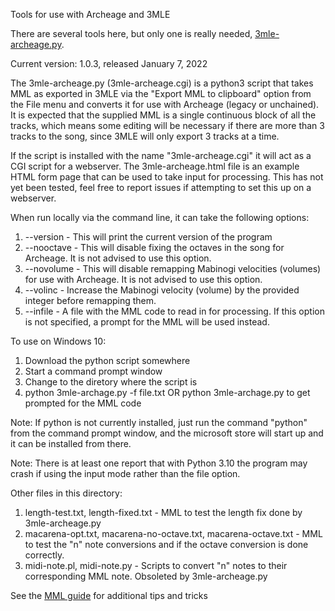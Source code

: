 Tools for use with Archeage and 3MLE

There are several tools here, but only one is really needed, [3mle-archeage.py](https://raw.githubusercontent.com/kernighan/archeage-3mle/main/3mle-archeage.py).

Current version: 1.0.3, released January 7, 2022

The 3mle-archeage.py (3mle-archeage.cgi) is a python3 script that takes MML as exported in 3MLE via the "Export MML to clipboard" option from the File menu and converts it for use with Archeage (legacy or unchained).  It is expected that the supplied MML is a single continuous block of all the tracks, which means some editing will be necessary if there are more than 3 tracks to the song, since 3MLE will only export 3 tracks at a time.

If the script is installed with the name "3mle-archeage.cgi" it will act as a CGI script for a webserver.  The 3mle-archeage.html file is an example HTML form page that can be used to take input for processing.  This has not yet been tested, feel free to report issues if attempting to set this up on a webserver.

When run locally via the command line, it can take the following options:

1. --version - This will print the current version of the program
2. --nooctave - This will disable fixing the octaves in the song for Archeage. It is not advised to use this option.
3. --novolume - This will disable remapping Mabinogi velocities (volumes) for use with Archeage. It is not advised to use this option.
4. --volinc <integer> - Increase the Mabinogi velocity (volume) by the provided integer before remapping them.
5. --infile <file> - A file with the MML code to read in for processing.  If this option is not specified, a prompt for the MML will be used instead.


To use on Windows 10:

1. Download the python script somewhere
2. Start a command prompt window
3. Change to the diretory where the script is
4. python 3mle-archage.py -f file.txt OR python 3mle-archage.py to get prompted for the MML code

Note: If python is not currently installed, just run the command "python" from the command prompt window, and the microsoft store will start up and it can be installed from there.

Note: There is at least one report that with Python 3.10 the program may crash if using the input mode rather than the file option.


Other files in this directory:

1. length-test.txt, length-fixed.txt - MML to test the length fix done by 3mle-archeage.py
2. macarena-opt.txt, macarena-no-octave.txt, macarena-octave.txt - MML to test the "n" note conversions and if the octave conversion is done correctly.
3. midi-note.pl, midi-note.py - Scripts to convert "n" notes to their corresponding MML note. Obsoleted by 3mle-archeage.py

See the [MML guide](mml-guide.md) for additional tips and tricks
